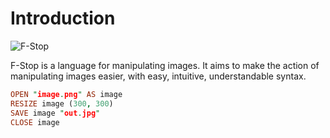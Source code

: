 # Introduction

![F-Stop](https://avatars.githubusercontent.com/u/85209342?s=200&v=4)

F-Stop is a language for manipulating images. It aims to make the action of manipulating images easier, with easy, intuitive, understandable syntax.

```prolog
OPEN "image.png" AS image
RESIZE image (300, 300)
SAVE image "out.jpg"
CLOSE image
```
